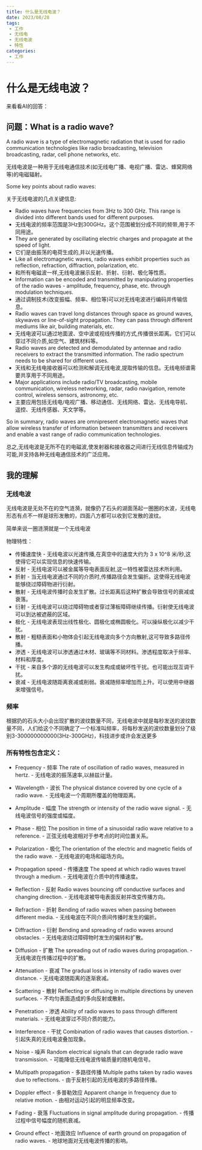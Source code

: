 ```yaml
---
title: 什么是无线电波？
date: 2023/08/28
tags:
 - 工作
 - 无线电
 - 无线电波
 - 特性
categories:
 - 工作
---
```




# 什么是无线电波？

来看看AI的回答：

## 问题：What is a radio wave?

A radio wave is a type of electromagnetic radiation that is used for radio communication technologies like radio broadcasting, television broadcasting, radar, cell phone networks, etc.

无线电波是一种用于无线电通信技术(如无线电广播、电视广播、雷达、蜂窝网络等)的电磁辐射。

Some key points about radio waves:

关于无线电波的几点关键信息:

- Radio waves have frequencies from 3Hz to 300 GHz. This range is divided into different bands used for different purposes.
- 无线电波的频率范围是3Hz到300GHz。这个范围被划分成不同的频带,用于不同用途。
- They are generated by oscillating electric charges and propagate at the speed of light.
- 它们是由振荡的电荷生成的,并以光速传播。
- Like all electromagnetic waves, radio waves exhibit properties such as reflection, refraction, diffraction, polarization, etc.
- 和所有电磁波一样,无线电波展示反射、折射、衍射、极化等性质。
- Information can be encoded and transmitted by manipulating properties of the radio waves - amplitude, frequency, phase, etc. through modulation techniques.
- 通过调制技术(改变振幅、频率、相位等)可以对无线电波进行编码并传输信息。
- Radio waves can travel long distances through space as ground waves, skywaves or line-of-sight propagation. They can pass through different mediums like air, building materials, etc.
- 无线电波可以通过地面波、空中波或视线传播的方式,传播很长距离。它们可以穿过不同介质,如空气、建筑材料等。
- Radio waves are detected and demodulated by antennae and radio receivers to extract the transmitted information. The radio spectrum needs to be shared for different uses.
- 天线和无线电接收器可以检测和解调无线电波,提取传输的信息。无线电频谱需要共享用于不同用途。
- Major applications include radio/TV broadcasting, mobile communication, wireless networking, radar, radio navigation, remote control, wireless sensors, astronomy, etc.
- 主要应用包括无线电/电视广播、移动通信、无线网络、雷达、无线电导航、遥控、无线传感器、天文学等。

So in summary, radio waves are omnipresent electromagnetic waves that allow wireless transfer of information between transmitters and receivers and enable a vast range of radio communication technologies.

总之,无线电波是无所不在的电磁波,使发射器和接收器之间进行无线信息传输成为可能,并支持各种无线电通信技术的广泛应用。



## 我的理解

### 无线电波

无线电波是无处不在的空气涟漪，就像扔了石头的湖面荡起一圈圈的水波，无线电形态有点不一样是球形发散的，四面八方都可以收到它发散的波纹。

简单来说一圈涟漪就是一个无线电波

物理特性：

- 传播速度快 - 无线电波以光速传播,在真空中的速度大约为 3 x 10^8 米/秒,这使得它可以实现信息的快速传输。
- 反射 - 无线电波可以被金属等导电表面反射,这一特性被雷达技术所利用。
- 折射 - 当无线电波通过不同的介质时,传播路径会发生偏折。这使得无线电波能够绕过障碍物进行衍射。
- 散射 - 无线电波传播时会发生扩散。过长距离后这种扩散会导致信号的衰减或衰落。
- 衍射 - 无线电波可以绕过障碍物或者穿过薄板障碍继续传播。衍射使无线电波可以到达被遮蔽的区域。
- 极化 - 无线电波表现出线性极化、圆极化或椭圆极化。可以操纵极化以减少干扰。
- 散射 - 粗糙表面和小物体会引起无线电波向多个方向散射,这可导致多路径传播。
- 渗透 - 无线电波可以渗透通过木材、玻璃等不同材料。渗透程度取决于频率、材料和厚度。
- 干扰 - 来自多个源的无线电波可以发生构成或破坏性干扰。也可能出现互调干扰。
- 衰减 - 无线电波随距离衰减或削弱。衰减随频率增加而上升。可以使用中继器来增强信号。



### 频率

根据扔的石头大小会出现扩散的波纹数量不同，无线电波中就是每秒发送的波纹数量不同，人们给这个不同确定了一个标准叫频率，将每秒发送的波纹数量划分了级别3-300000000000(3Hz-300GHz)，科技进步或许会发送更多



### 所有特性包含定义：

- Frequency - 频率
  The rate of oscillation of radio waves, measured in hertz. - 无线电波的振荡速率,以赫兹计量。

- Wavelength - 波长
  The physical distance covered by one cycle of a radio wave. - 无线电波一个周期所覆盖的物理距离。

- Amplitude - 幅度
  The strength or intensity of the radio wave signal. - 无线电波信号的强度或幅度。

- Phase - 相位
  The position in time of a sinusoidal radio wave relative to a reference. - 正弦无线电波相对于参考点的时间位置关系。

- Polarization - 极化
  The orientation of the electric and magnetic fields of the radio wave. - 无线电波的电场和磁场方向。

- Propagation speed - 传播速度
  The speed at which radio waves travel through a medium. - 无线电波在介质中的传播速度。

- Reflection - 反射
  Radio waves bouncing off conductive surfaces and changing direction. - 无线电波被导电表面反射并改变传播方向。

- Refraction - 折射
  Bending of radio waves when passing between different media. - 无线电波在不同介质间传播时发生的偏折。

- Diffraction - 衍射
  Bending and spreading of radio waves around obstacles. - 无线电波绕过障碍物时发生的偏转和扩散。

- Diffusion - 扩散
  The spreading out of radio waves during propagation. - 无线电波在传播过程中的扩散。

- Attenuation - 衰减
  The gradual loss in intensity of radio waves over distance. - 无线电波随距离的逐渐衰减。

- Scattering - 散射
  Reflecting or diffusing in multiple directions by uneven surfaces. - 不均匀表面造成的多向反射或散射。

- Penetration - 渗透
  Ability of radio waves to pass through different materials. - 无线电波穿过不同介质的能力。

- Interference - 干扰
  Combination of radio waves that causes distortion. - 引起失真的无线电波叠加现象。

- Noise - 噪声
  Random electrical signals that can degrade radio wave transmission. - 可能降低无线电波传输质量的随机电信号。

- Multipath propagation - 多路径传播
  Multiple paths taken by radio waves due to reflections. - 由于反射引起的无线电波的多路径传播。

- Doppler effect - 多普勒效应
  Apparent change in frequency due to relative motion. - 由相对运动引起的明显频率改变。

- Fading - 衰落
  Fluctuations in signal amplitude during propagation. - 传播过程中信号幅度的随机衰减。

- Ground effect - 地面效应
  Influence of earth ground on propagation of radio waves. - 地球地面对无线电波传播的影响。